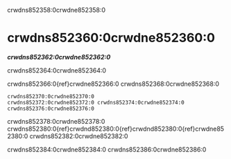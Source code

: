 crwdns852358:0crwdne852358:0
# crwdns852360:0crwdne852360:0

***crwdns852362:0crwdne852362:0***

crwdns852364:0crwdne852364:0

crwdns852366:0{ref}crwdne852366:0 crwdns852368:0crwdne852368:0


```{figure} ../figures/reproducibility.jpg
crwdns852370:0crwdne852370:0
crwdns852372:0crwdne852372:0 crwdns852374:0crwdne852374:0 crwdns852376:0crwdne852376:0
```

crwdns852378:0crwdne852378:0 crwdns852380:0{ref}crwdnd852380:0{ref}crwdnd852380:0{ref}crwdne852380:0 crwdns852382:0crwdne852382:0

crwdns852384:0crwdne852384:0 crwdns852386:0crwdne852386:0
